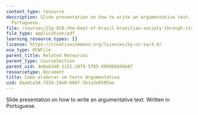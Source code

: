 ```yaml
---
content_type: resource
description: Slide presentation on how to write an argumentative text. Written in
  Portuguese.
file: /courses/21g-820-the-beat-of-brazil-brazilian-society-through-its-music-fall-2016/8aadca387d3428e0680f5b1a3e0585ae_MIT_21G_820F16_argument.pdf
file_type: application/pdf
learning_resource_types: []
license: https://creativecommons.org/licenses/by-nc-sa/4.0/
ocw_type: OCWFile
parent_title: Related Resources
parent_type: CourseSection
parent_uid: 4e0a6348-1151-28f9-5705-68996569de0f
resourcetype: Document
title: Como elaborar um texto Argumentativo
uid: 8aadca38-7d34-28e0-680f-5b1a3e0585ae
---
```

Slide presentation on how to write an argumentative text. Written in Portuguese.